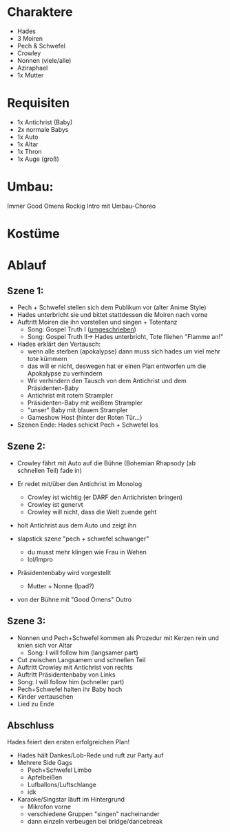 # Charaktere
- Hades
- 3 Moiren
- Pech & Schwefel
- Crowley
- Nonnen (viele/alle)
- Aziraphael
- 1x Mutter

# Requisiten
- 1x Antichrist (Baby)
- 2x normale Babys
- 1x Auto
- 1x Altar
- 1x Thron
- 1x Auge (groß)

# Umbau:
 Immer Good Omens Rockig Intro mit Umbau-Choreo

# Kostüme

# Ablauf
## Szene 1:
- Pech + Schwefel stellen sich dem Publikum vor (alter Anime Style)
- Hades unterbricht sie und bittet stattdessen die Moiren nach vorne
- Auftritt Moiren die ihn vorstellen und singen + Totentanz
   - Song: Gospel Truth I ([umgeschrieben](./songs.md))
   - Song: Gospel Truth II-> Hades unterbricht, Tote fliehen "Flamme an!"
- Hades erklärt den Vertausch:
   - wenn alle sterben (apokalypse) dann muss sich hades um viel mehr tote kümmern
   - das will er nicht, deswegen hat er einen Plan entworfen um die Apokalypse zu verhindern
   - Wir verhindern den Tausch von dem Antichrist und dem Präsidenten-Baby
   - Antichrist mit rotem Strampler
   - Präsidenten-Baby mit weißem Strampler
   - "unser" Baby mit blauem Strampler
   - Gameshow Host (hinter der Roten Tür...)
- Szenen Ende: Hades schickt Pech + Schwefel los

## Szene 2:  
- Crowley fährt mit Auto auf die Bühne (Bohemian Rhapsody (ab schnellen Teil) fade in)
- Er redet mit/über den Antichrist im Monolog
   - Crowley ist wichtig (er DARF den Antichristen bringen)
   - Crowley ist genervt
   - Crowley will nicht, dass die Welt zuende geht
- holt Antichrist aus dem Auto und zeigt ihn

- slapstick szene "pech + schwefel schwanger"
   - du musst mehr klingen wie Frau in Wehen
   - lol/Impro
   
- Präsidentenbaby wird vorgestellt
   - Mutter + Nonne (Ipad?)

- von der Bühne mit "Good Omens" Outro


## Szene 3:
- Nonnen und Pech+Schwefel kommen als Prozedur mit Kerzen rein und knien sich vor Altar
   - Song: I will follow him (langsamer part)
- Cut zwischen Langsamem und schnellen Teil
- Auftritt Crowley mit Antichrist von rechts
- Auftritt Präsidentenbaby von Links
- Song: I will follow him (schneller part)
- Pech+Schwefel halten ihr Baby hoch
- Kinder vertauschen
- Lied zu Ende


## Abschluss 
Hades feiert den ersten erfolgreichen Plan!
- Hades hält  Dankes/Lob-Rede und ruft zur Party auf
- Mehrere Side Gags
   - Pech+Schwefel Limbo
   - Apfelbeißen
   - Lufballons/Luftschlange
   - idk
- Karaoke/Singstar läuft im Hintergrund
   - Mikrofon vorne
   - verschiedene Gruppen "singen" nacheinander
   - dann einzeln verbeugen bei bridge/dancebreak
